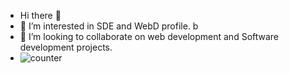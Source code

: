 -  Hi there 👋
- 👀 I’m interested in SDE and WebD profile. b
- 💞️ I’m looking to collaborate on web development and Software development projects.
- ![counter](https://enrpimufwiwh1vz.m.pipedream.net)

<!---
BHASKAR0555/BHASKAR0555 is a ✨ special ✨ repository because its `README.md` (this file) appears on your GitHub profile.
You can click the Preview link to take a look at your changes.
--->
